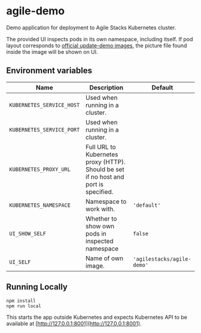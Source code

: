 # agile-demo

Demo application for deployment to Agile Stacks Kubernetes cluster.

The provided UI inspects pods in its own namespace, including itself.
If pod layout corresponds to [official update-demo images](https://github.com/kubernetes/kubernetes.github.io/tree/master/docs/user-guide/update-demo/images), the picture file found inside the image will be shown on UI.

## Environment variables

Name | Description | Default
---- | ----------- | -------
`KUBERNETES_SERVICE_HOST` | Used when running in a cluster.
`KUBERNETES_SERVICE_PORT` | Used when running in a cluster.
`KUBERNETES_PROXY_URL` | Full URL to Kubernetes proxy (HTTP). Should be set if no host and port is specified.
`KUBERNETES_NAMESPACE` | Namespace to work with. | `'default'`
`UI_SHOW_SELF` | Whether to show own pods in inspected namespace | `false`
`UI_SELF` | Name of own image. | `'agilestacks/agile-demo'`

## Running Locally

```
npm install
npm run local
```

This starts the app outside Kubernetes and expects Kubernetes API to be available at [http://127.0.0.1:8001](http://127.0.0.1:8001).
